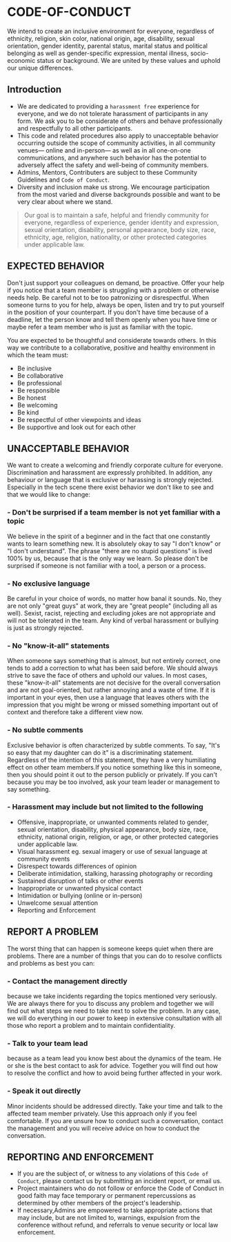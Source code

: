 # CODE-OF-CONDUCT

We intend to create an inclusive environment for everyone, regardless of ethnicity, religion, skin color, national origin, age, disability, sexual orientation, gender identity, parental status, marital status and political belonging as well as gender-specific expression, mental illness, socio-economic status or background. We are united by these values and uphold our unique differences.

## Introduction

-   We are dedicated to providing a `harassment free` experience for everyone, and we do not tolerate harassment of participants in any form. We ask you to be considerate of others and behave professionally and respectfully to all other participants.
-   This code and related procedures also apply to unacceptable behavior occurring outside the scope of community activities, in all community venues— online and in-person— as well as in all one-on-one communications, and anywhere such behavior has the potential to adversely affect the safety and well-being of community members.
-   Admins, Mentors, Contributers are subject to these Community Guidelines and `Code of Conduct`.
-   Diversity and inclusion make us strong. We encourage participation from the most varied and diverse backgrounds possible and want to be very clear about where we stand.

>Our goal is to maintain a safe, helpful and friendly community for everyone, regardless of experience, gender identity and expression, sexual orientation, disability, personal appearance, body size, race, ethnicity, age, religion, nationality, or other protected categories under applicable law.

## EXPECTED BEHAVIOR
Don't just support your colleagues on demand, be proactive. Offer your help if you notice that a team member is struggling with a problem or otherwise needs help. Be careful not to be too patronizing or disrespectful. When someone turns to you for help, always be open, listen and try to put yourself in the position of your counterpart. If you don't have time because of a deadline, let the person know and tell them openly when you have time or maybe refer a team member who is just as familiar with the topic.

You are expected to be thoughtful and considerate towards others. In this way we contribute to a collaborative, positive and healthy environment in which the team must:

-   Be inclusive
-   Be collaborative
-   Be professional
-   Be responsible
-   Be honest
-   Be welcoming
-   Be kind
-   Be respectful of other viewpoints and ideas
-   Be supportive and look out for each other

## UNACCEPTABLE BEHAVIOR 
We want to create a welcoming and friendly corporate culture for everyone. Discrimination and harassment are expressly prohibited. In addition, any behaviour or language that is exclusive or harassing is strongly rejected. Especially in the tech scene there exist behavior we don't like to see and that we would like to change:

### - Don't be surprised if a team member is not yet familiar with a topic
We believe in the spirit of a beginner and in the fact that one constantly wants to learn something new. It is absolutely okay to say "I don't know" or "I don't understand". The phrase "there are no stupid questions" is lived 100% by us, because that is the only way we learn. So please don't be surprised if someone is not familiar with a tool, a person or a process.

### - No exclusive language
Be careful in your choice of words, no matter how banal it sounds. No, they are not only "great guys" at work, they are "great people" (including all as well). Sexist, racist, rejecting and excluding jokes are not appropriate and will not be tolerated in the team. Any kind of verbal harassment or bullying is just as strongly rejected.

### - No "know-it-all" statements
When someone says something that is almost, but not entirely correct, one tends to add a correction to what has been said before. We should always strive to save the face of others and uphold our values. In most cases, these "know-it-all" statements are not decisive for the overall conversation and are not goal-oriented, but rather annoying and a waste of time. If it is important in your eyes, then use a language that leaves others with the impression that you might be wrong or missed something important out of context and therefore take a different view now.

### - No subtle comments
Exclusive behavior is often characterized by subtle comments. To say, "It's so easy that my daughter can do it" is a discriminating statement. Regardless of the intention of this statement, they have a very humiliating effect on other team members.If you notice something like this in someone, then you should point it out to the person publicly or privately. If you can't because you may be too involved, ask your team leader or management to say something.

### - Harassment may include but not limited to the following
-   Offensive, inappropriate, or unwanted comments related to gender, sexual orientation, disability, physical appearance, body size, race, ethnicity, national origin, religion, or age, or other protected categories under applicable law.
-   Visual harassment eg. sexual imagery or use of sexual language at community events
-   Disrespect towards differences of opinion
-   Deliberate intimidation, stalking, harassing photography or recording
-   Sustained disruption of talks or other events
-   Inappropriate or unwanted physical contact
-   Intimidation or bullying (online or in-person)
-   Unwelcome sexual attention
-   Reporting and Enforcement

## REPORT A PROBLEM
The worst thing that can happen is someone keeps quiet when there are problems. There are a number of things that you can do to resolve conflicts and problems as best you can:
### - Contact the management directly
because we take incidents regarding the topics mentioned very seriously. We are always there for you to discuss any problem and together we will find out what steps we need to take next to solve the problem. In any case, we will do everything in our power to keep in extensive consultation with all those who report a problem and to maintain confidentiality.

### - Talk to your team lead
because as a team lead you know best about the dynamics of the team. He or she is the best contact to ask for advice. Together you will find out how to resolve the conflict and how to avoid being further affected in your work.

### - Speak it out directly
Minor incidents should be addressed directly. Take your time and talk to the affected team member privately. Use this approach only if you feel comfortable. If you are unsure how to conduct such a conversation, contact the management and you will receive advice on how to conduct the conversation.

## REPORTING AND ENFORCEMENT 
-   If you are the subject of, or witness to any violations of this `Code of Conduct`, please contact us by submitting an incident report, or email us.
-   Project maintainers who do not follow or enforce the Code of Conduct in good faith may face temporary or permanent repercussions as determined by other members of the project's leadership.
-   If necessary,Admins are empowered to take appropriate actions that may include, but are not limited to, warnings, expulsion from the conference without refund, and referrals to venue security or local law enforcement.
